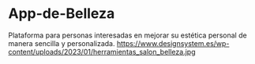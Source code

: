 # App-de-Belleza
Plataforma para personas interesadas en mejorar su estética personal de manera sencilla y personalizada. 
https://www.designsystem.es/wp-content/uploads/2023/01/herramientas_salon_belleza.jpg
